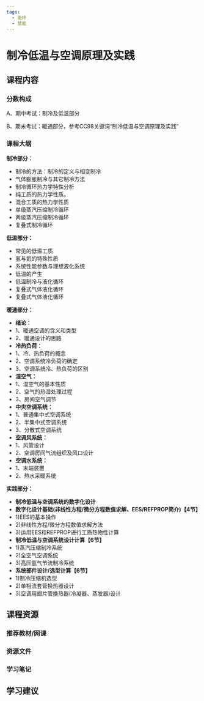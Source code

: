 ```yaml
---
tags:
  - 能环
  - 慧能
---
```


# 制冷低温与空调原理及实践

## 课程内容

### 分数构成

A、期中考试：制冷及低温部分

B、期末考试：暖通部分，参考CC98关键词“制冷低温与空调原理及实践”

### 课程大纲

**制冷部分：**

- 制冷的方法：制冷的定义与相变制冷
- 气体膨胀制冷与其它制冷方法
- 制冷循环热力学特性分析
- 纯工质的热力学性质。
- 混合工质的热力学性质
- 单级蒸汽压缩制冷循环
- 两级蒸汽压缩制冷循环
- 复叠式制冷循环

**低温部分：**	

- 常见的低温工质
- 氢与氦的特殊性质
- 系统性能参数与理想液化系统
- 低温的产生
- 低温制冷与液化循环
- 复叠式气体液化循环
- 复叠式气体液化循环
  
**暖通部分：**	

- **绪论：**
- 1、暖通空调的含义和类型
- 2、暖通设计的思路
- **冷热负荷：**
- 1、冷、热负荷的概念
- 2、空调系统冷负荷的确定
- 3、空调系统冷、热负荷的区别
- **湿空气：**
- 1、湿空气的基本性质
- 2、空气的热湿处理过程
- 3、房间空气调节
- **中央空调系统：**
- 1、普通集中式空调系统
- 2、半集中式空调系统
- 3、分散式空调系统
- **空调风系统：**
- 1、风管设计
- 2、空调房间气流组织及风口设计
- **空调水系统：**
- 1、末端装置
- 2、热水采暖系统
  
**实践部分：**

- **制冷低温与空调系统的数字化设计**
- **数字化设计基础(非线性方程/微分方程数值求解、EES/REFPROP简介)【4节】**
- 1)EES的基本操作
- 2)非线性方程/微分方程数值求解方法
- 3)运用EES和REFPROP进行工质热物性计算
- **制冷低温与空调系统设计计算【6节】**
- 1)蒸汽压缩制冷系统
- 2)全空气空调系统
- 3)高压氩气节流制冷系统
- **系统部件设计/选型计算【6节】**
- 1)制冷压缩机选型
- 2)单相流套管换热器设计
- 3)空调用翅片管换热器(冷凝器、蒸发器)设计


## 课程资源

### 推荐教材/网课

### 资源文件


### 学习笔记

## 学习建议


